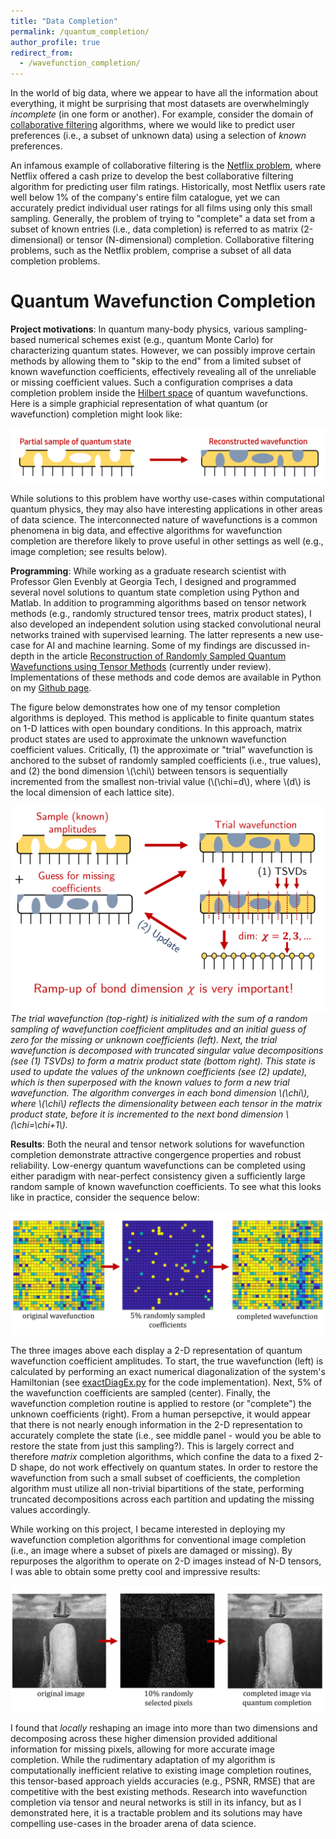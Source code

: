 ```yaml
---
title: "Data Completion"
permalink: /quantum_completion/
author_profile: true
redirect_from:
  - /wavefunction_completion/
---
```


In the world of big data, where we appear to have all the information about everything, it might be surprising that most datasets are overwhelmingly *incomplete* (in one form or another). For example, consider the domain of [collaborative filtering](https://en.wikipedia.org/wiki/Collaborative_filtering) algorithms, where we would like to predict user preferences (i.e., a subset of unknown data) using a selection of *known* preferences.

An infamous example of collaborative filtering is the [Netflix problem](https://en.wikipedia.org/wiki/Netflix_Prize), where Netflix offered a cash prize to develop the best collaborative filtering algorithm for predicting user film ratings. Historically, most Netflix users rate well below 1% of the company's entire film catalogue, yet we can accurately predict individual user ratings for all films using only this small sampling. Generally, the problem of trying to "complete" a data set from a subset of known entries (i.e., data completion) is referred to as matrix (2-dimensional) or tensor (N-dimensional) completion. Collaborative filtering problems, such as the Netflix problem, comprise a subset of all data completion problems.

Quantum Wavefunction Completion
======
**Project motivations**: In quantum many-body physics, various sampling-based numerical schemes exist (e.g., quantum Monte Carlo) for characterizing quantum states. However, we can possibly improve certain methods by allowing them to "skip to the end" from a limited subset of known wavefunction coefficients, effectively revealing all of the unreliable or missing coefficient values. Such a configuration comprises a data completion problem inside the [Hilbert space](https://mathworld.wolfram.com/HilbertSpace.html) of quantum wavefunctions. Here is a simple graphicial representation of what quantum (or wavefunction) completion might look like:

![Quantum State Completion Visual](../files/quantum/quantum_completion_visual.png)

While solutions to this problem have worthy use-cases within computational quantum physics, they may also have interesting applications in other areas of data science. The interconnected nature of wavefunctions is a common phenomena in big data, and effective algorithms for wavefunction completion are therefore likely to prove useful in other settings as well (e.g., image completion; see results below).

**Programming**: While working as a graduate research scientist with Professor Glen Evenbly at Georgia Tech, I designed and programmed several novel solutions to quantum state completion using Python and Matlab. In addition to programming algorithms based on tensor network methods (e.g., randomly structured tensor trees, matrix product states), I also developed an independent solution using stacked convolutional neural networks trained with supervised learning. The latter represents a new use-case for AI and machine learning. Some of my findings are discussed in-depth in the article [Reconstruction of Randomly Sampled Quantum Wavefunctions using Tensor Methods](https://arxiv.org/abs/2310.01628) (currently under review). Implementations of these methods and code demos are available in Python on my [Github page](https://github.com/astahl3).

The figure below demonstrates how one of my tensor completion algorithms is deployed. This method is applicable to finite quantum states on 1-D lattices with open boundary conditions. In this approach, matrix product states are used to approximate the unknown wavefunction coefficient values. Critically, (1) the approximate or "trial" wavefunction is anchored to the subset of randomly sampled coefficients (i.e., true values), and (2) the bond dimension \\(\chi\\) between tensors is sequentially incremented from the smallest non-trivial value (\\(\chi=d\\), where \\(d\\) is the local dimension of each lattice site).

![Truncated MPS Completion Visual](../files/quantum/truncated_mps_completion.png)
*The trial wavefunction (top-right) is initialized with the sum of a random sampling of wavefunction coefficient amplitudes and an initial guess of zero for the missing or unknown coefficients (left). Next, the trial wavefunction is decomposed with truncated singular value decompositions (see (1) TSVDs) to form a matrix product state (bottom right). This state is used to update the values of the unknown coefficients (see (2) update), which is then superposed with the known values to form a new trial wavefunction. The algorithm converges in each bond dimension \\(\chi\\), where \\(\chi\\) reflects the dimensionality between each tensor in the matrix product state, before it is incremented to the next bond dimension \\(\chi=\chi+1\\).*

**Results**: Both the neural and tensor network solutions for wavefunction completion demonstrate attractive congergence properties and robust reliability. Low-energy quantum wavefunctions can be completed using either paradigm with near-perfect consistency given a sufficiently large random sample of known wavefunction coefficients. To see what this looks like in practice, consider the sequence below:

![2-D Quantum Completion Visual](../files/quantum/wavefunction_completion_example.png)

The three images above each display a 2-D representation of quantum wavefunction coefficient amplitudes. To start, the true wavefunction (left) is calculated by performing an exact numerical diagonalization of the system's Hamiltonian (see [exactDiagEx.py](https://github.com/astahl3/wavefunction_completion/blob/main/exactDiagEx.py) for the code implementation). Next, 5% of the wavefunction coefficients are sampled (center). Finally, the wavefunction completion routine is applied to restore (or "complete") the unknown coefficients (right). From a human persepctive, it would appear that there is not nearly enough information in the 2-D representation to accurately complete the state (i.e., see middle panel - would you be able to restore the state from just this sampling?). This is largely correct and therefore *matrix* completion algorithms, which confine the data to a fixed 2-D shape, do not work effectively on quantum states. In order to restore the wavefunction from such a small subset of coefficients, the completion algorithm must utilize all non-trivial bipartitions of the state, performing truncated decompositions across each partition and updating the missing values accordingly.

While working on this project, I became interested in deploying my wavefunction completion algorithms for conventional image completion (i.e., an image where a subset of pixels are damaged or missing). By repurposes the algorithm to operate on 2-D images instead of N-D tensors, I was able to obtain some pretty cool and impressive results:

![2-D Image Completion Visual](../files/quantum/image_completion_example.png)

I found that *locally* reshaping an image into more than two dimensions and decomposing across these higher dimension provided additional information for missing pixels, allowing for more accurate image completion. While the rudimentary adaptation of my algorithm is computationally inefficient relative to existing image completion routines, this tensor-based approach yields accuracies (e.g., PSNR, RMSE) that are competitive with the best existing methods. Research into wavefunction completion via tensor and neural networks is still in its infancy, but as I demonstrated here, it is a tractable problem and its solutions may have compelling use-cases in the broader arena of data science.